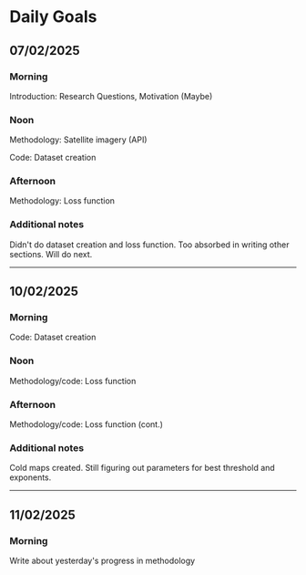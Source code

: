 # Daily Goals


## 07/02/2025
### Morning

Introduction: Research Questions, Motivation (Maybe)

### Noon

Methodology: Satellite imagery (API)

Code: Dataset creation

### Afternoon

Methodology: Loss function

### Additional notes

Didn't do dataset creation and loss function. Too absorbed in writing other sections. Will do next.

---

## 10/02/2025
### Morning

Code: Dataset creation

### Noon

Methodology/code: Loss function

### Afternoon

Methodology/code: Loss function (cont.)

### Additional notes

Cold maps created. Still figuring out parameters for best threshold and exponents.

---

## 11/02/2025
### Morning

Write about yesterday's progress in methodology